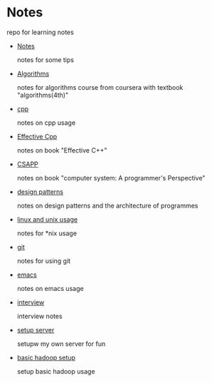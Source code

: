 # Notes

repo for learning notes

- [Notes](./notes.md)
  
    notes for some tips
  
- [Algorithms](./algorithms.md)
  
    notes for algorithms course from coursera with textbook "algorithms(4th)"
  
- [cpp](./cpp.md)

    notes on cpp usage
    
- [Effective Cpp](./effectivecpp.md)

    notes on book "Effective C++"
        
- [CSAPP](./csapp.md)

    notes on book "computer system: A programmer's Perspective"    
    
- [design patterns](./designPattern.md)

    notes on design patterns and the architecture of programmes
          
- [linux and unix usage](./linux_unix.md)
  
    notes for *nix usage
  
- [git](./git.md)
  
    notes for using git

- [emacs](./emacs.md)

    notes on emacs usage
    
- [interview](./interview.md)

    interview notes
            
- [setup server](./setupServer.md)
    
    setupw my own server for fun

- [basic hadoop setup](./playWithHadoop.md)
        
    setup basic hadoop usage
